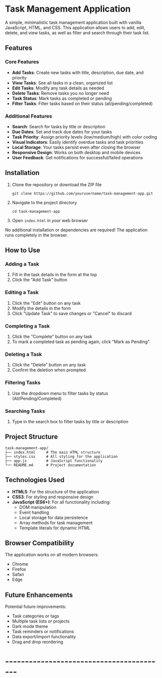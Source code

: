 # Task Management Application

A simple, minimalistic task management application built with vanilla JavaScript, HTML, and CSS. This application allows users to add, edit, delete, and view tasks, as well as filter and search through their task list.

## Features

### Core Features
- **Add Tasks**: Create new tasks with title, description, due date, and priority
- **View Tasks**: See all tasks in a clean, organized list
- **Edit Tasks**: Modify any task details as needed
- **Delete Tasks**: Remove tasks you no longer need
- **Task Status**: Mark tasks as completed or pending
- **Filter Tasks**: Filter tasks based on their status (all/pending/completed)

### Additional Features
- **Search**: Search for tasks by title or description
- **Due Dates**: Set and track due dates for your tasks
- **Task Priority**: Assign priority levels (low/medium/high) with color coding
- **Visual Indicators**: Easily identify overdue tasks and task priorities
- **Local Storage**: Your tasks persist even after closing the browser
- **Responsive Design**: Works on both desktop and mobile devices
- **User Feedback**: Get notifications for successful/failed operations

## Installation

1. Clone the repository or download the ZIP file
   ```
   git clone https://github.com/yourusername/task-management-app.git
   ```

2. Navigate to the project directory
   ```
   cd task-management-app
   ```

3. Open `index.html` in your web browser

No additional installation or dependencies are required! The application runs completely in the browser.

## How to Use

### Adding a Task
1. Fill in the task details in the form at the top
2. Click the "Add Task" button

### Editing a Task
1. Click the "Edit" button on any task
2. Modify the details in the form
3. Click "Update Task" to save changes or "Cancel" to discard

### Completing a Task
1. Click the "Complete" button on any task
2. To mark a completed task as pending again, click "Mark as Pending"

### Deleting a Task
1. Click the "Delete" button on any task
2. Confirm the deletion when prompted

### Filtering Tasks
1. Use the dropdown menu to filter tasks by status (All/Pending/Completed)

### Searching Tasks
1. Type in the search box to filter tasks by title or description

## Project Structure

```
task-management-app/
├── index.html     # The main HTML structure
├── styles.css     # All styling for the application
├── app.js         # JavaScript functionality
└── README.md      # Project documentation
```

## Technologies Used

- **HTML5**: For the structure of the application
- **CSS3**: For styling and responsive design
- **JavaScript (ES6+)**: For all functionality including:
  - DOM manipulation
  - Event handling
  - Local storage for data persistence
  - Array methods for task management
  - Template literals for dynamic HTML

## Browser Compatibility

The application works on all modern browsers:
- Chrome
- Firefox
- Safari
- Edge

## Future Enhancements

Potential future improvements:
- Task categories or tags
- Multiple task lists or projects
- Dark mode theme
- Task reminders or notifications
- Data export/import functionality
- Drag and drop reordering

# -----------------------------------------

